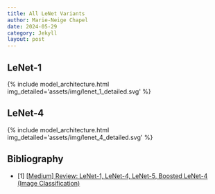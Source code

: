 ```yaml
---
title: All LeNet Variants
author: Marie-Neige Chapel
date: 2024-05-29
category: Jekyll
layout: post
---
```


## LeNet-1

{% include model_architecture.html img_detailed='assets/img/lenet_1_detailed.svg' %}

## LeNet-4

{% include model_architecture.html img_detailed='assets/img/lenet_4_detailed.svg' %}

## Bibliography

- [1] [[Medium] Review: LeNet-1, LeNet-4, LeNet-5, Boosted LeNet-4 (Image Classification)](https://sh-tsang.medium.com/paper-brief-review-of-lenet-1-lenet-4-lenet-5-boosted-lenet-4-image-classification-1f5f809dbf17)
